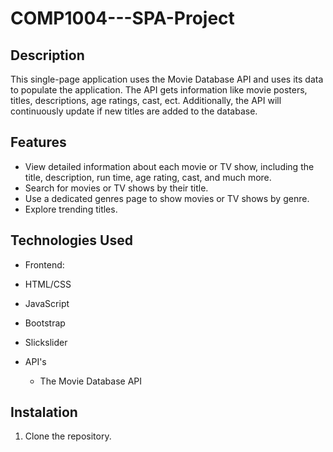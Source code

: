 # COMP1004---SPA-Project


## Description
This single-page application uses the Movie Database API and uses its data to populate the application. The API gets information like movie posters, titles, descriptions, age ratings, cast, ect. Additionally, the API will continuously update if new titles are added to the database.


## Features
- View detailed information about each movie or TV show, including the title, description, run time, age rating, cast, and much more.
- Search for movies or TV shows by their title.
- Use a dedicated genres page to show movies or TV shows by genre.
- Explore trending titles. 



## Technologies Used
- Frontend:
- HTML/CSS
- JavaScript
- Bootstrap
- Slickslider


- API's
    - The Movie Database API


## Instalation 
1. Clone the repository. 